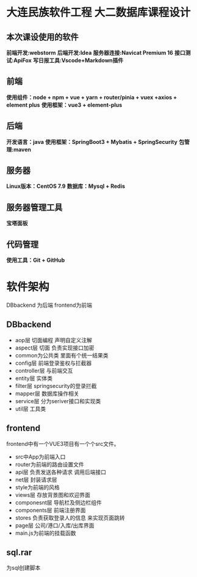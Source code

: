 # 大连民族软件工程 大二数据库课程设计
## 本次课设使用的软件
**前端开发:webstorm**
**后端开发:Idea**
**服务器连接:Navicat Premium 16**
**接口测试:ApiFox**
**写日报工具:Vscode+Markdown插件**
## 前端
**使用组件：node + npm + vue + yarn + router/pinia + vuex +axios + element plus**
**使用框架：vue3 + element-plus**
## 后端
**开发语言：java**
**使用框架：SpringBoot3 + Mybatis  + SpringSecurity**
**包管理:maven**

## 服务器
**Linux版本：CentOS 7.9**
**数据库：Mysql + Redis**
## 服务器管理工具
**宝塔面板**
## 代码管理
**使用工具：Git + GitHub**

# 软件架构
DBbackend 为后端  frontend为前端
## DBbackend
+ aop层 切面编程 声明自定义注解
+ aspect层 切面 负责实现接口加密
+ common为公共类  里面有个统一结果类
+ config层 前端登录鉴权与拦截器
+ controller层 与前端交互
+ entity层 实体类
+ filter层 springsecurity的登录拦截
+ mapper层 数据库操作相关
+ service层 分为seriver接口和实现类
+ util层 工具类

## frontend
frontend中有一个VUE3项目有一个个src文件。
+ src中App为前端入口
+ router为前端的路由设置文件
+ api层 负责发送各种请求 调用后端接口
+ net层 封装请求层
+ style为前端的风格
+ views层 存放背景图和欢迎界面
+ componesnt层 导航栏及侧边栏组件
+ components层 前端注册界面
+ stores 负责获取登录人的信息 来实现页面跳转
+ page层 公司/港口/入库/出库界面
+ main.js为前端的挂载函数

## sql.rar
为sql创建脚本

